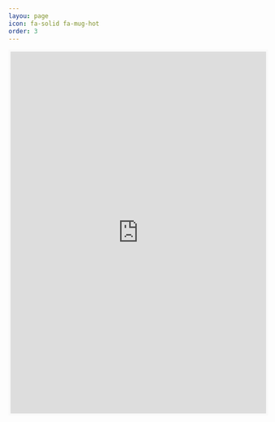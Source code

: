 ```yaml
---
layou: page
icon: fa-solid fa-mug-hot
order: 3
---
```


<div class="coffee-container">
    <iframe id='kofiframe' src='https://ko-fi.com/dorhydrog/?hidefeed=true&widget=true&embed=true&preview=true' style='border:none;width:100%;padding:4px;background:#f9f9f9;' height='712' title='dorhydrog'></iframe>
</div>
